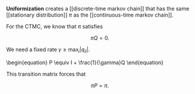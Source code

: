 **Uniformization** creates a [[discrete-time markov chain]] that has the same [[stationary distribution]] $\pi$ as the [[continuous-time markov chain]].

For the CTMC, we know that $\pi$ satisfies 

$$
\pi Q = 0.
$$

We need a fixed rate $\gamma \geqslant \max_i |q_{ii}|$.

\begin{equation}
P \equiv I + \frac{1}{\gamma}Q
\end{equation}

This transition matrix forces that

$$
\pi P = \pi.
$$